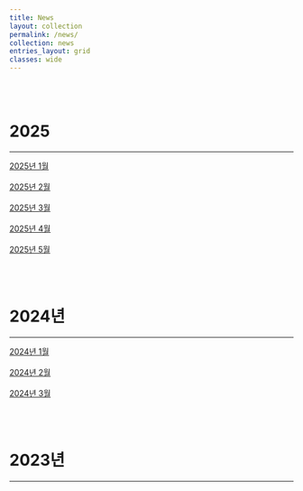 ```yaml
---
title: News
layout: collection
permalink: /news/
collection: news
entries_layout: grid
classes: wide
---
```


<br><br>
# 2025
---
<a href="#" class="btn btn--success">2025년 1월</a>
<br>
<br>
<a href="#" class="btn btn--success">2025년 2월</a>
<br>
<br>
<a href="#" class="btn btn--success">2025년 3월</a>
<br>
<br>
<a href="#" class="btn btn--success">2025년 4월</a>
<br>
<br>
<a href="#" class="btn btn--success">2025년 5월</a>
<br>

<br><br>
# 2024년
---
<a href="#" class="btn btn--success">2024년 1월</a>
<br>
<br>
<a href="#" class="btn btn--success">2024년 2월</a>
<br>
<br>
<a href="#" class="btn btn--success">2024년 3월</a>
<br>

<br><br>
# 2023년
---
